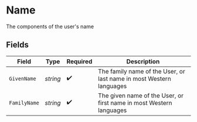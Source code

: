 # Name

The components of the user's name


## Fields

| Field                                                               | Type                                                                | Required                                                            | Description                                                         |
| ------------------------------------------------------------------- | ------------------------------------------------------------------- | ------------------------------------------------------------------- | ------------------------------------------------------------------- |
| `GivenName`                                                         | *string*                                                            | :heavy_check_mark:                                                  | The family name of the User, or last name in most Western languages |
| `FamilyName`                                                        | *string*                                                            | :heavy_check_mark:                                                  | The given name of the User, or first name in most Western languages |